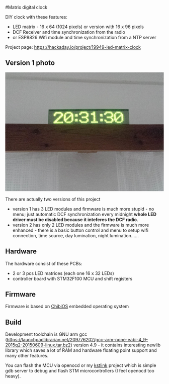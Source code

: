 #Matrix digital clock



DIY clock with these features:
- LED matrix - 16 x 64 (1024 pixels) or version with 16 x 96 pixels
- DCF Receiver and time synchronization from the radio
- or ESP8826 Wifi module and time synchronization from a NTP server

Project page: https://hackaday.io/project/19949-led-matrix-clock

Version 1 photo
-----
![photo](photos/20150624_203145.jpg)

There are actually two versions of this project
- version 1 has 3 LED modules and firmware is much more stupid - no menu; just automatic DCF synchronization every midnight  **whole LED driver must be disabled because it inteferes the DCF radio**.
- version 2 has only 2 LED modules and the firmware is much more enhanced - there is a basic button control and menu to setup wifi connection, time source, day lumination, night lumination......


Hardware
-----

The hardware consist of these PCBs:
- 2 or 3 pcs LED matrices (each one 16 x 32 LEDs)
- controller board with STM32F100 MCU and shift registers

Firmware
----

Firmware is based on [ChibiOS](http://www.chibios.org) embedded operating system

Build
----

Development toolchain is GNU arm gcc (https://launchpadlibrarian.net/209776202/gcc-arm-none-eabi-4_9-2015q2-20150609-linux.tar.bz2) version 4.9 - it contains interesting newlib library which saves a lot of RAM and hardware floating point support and many other features.

You can flash the MCU via openocd or my [kstlink](https://github.com/kubanecxxx/kstlink) project which is simple gdb server to debug and flash STM microcontrollers (I feel openocd too heavy).
